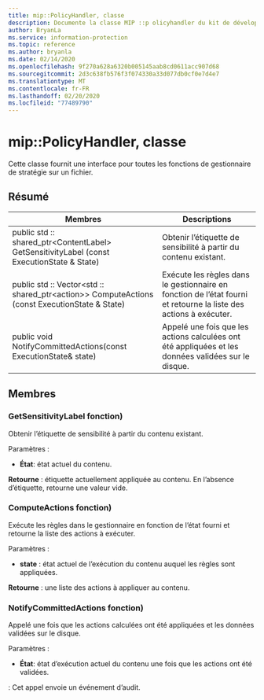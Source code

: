 ```yaml
---
title: mip::PolicyHandler, classe
description: Documente la classe MIP ::p olicyhandler du kit de développement logiciel (SDK) Microsoft Information Protection (MIP).
author: BryanLa
ms.service: information-protection
ms.topic: reference
ms.author: bryanla
ms.date: 02/14/2020
ms.openlocfilehash: 9f270a628a6320b005145aab8cd0611acc907d68
ms.sourcegitcommit: 2d3c638fb576f3f074330a33d077db0cf0e7d4e7
ms.translationtype: MT
ms.contentlocale: fr-FR
ms.lasthandoff: 02/20/2020
ms.locfileid: "77489790"
---
```

# <a name="class-mippolicyhandler"></a>mip::PolicyHandler, classe 
Cette classe fournit une interface pour toutes les fonctions de gestionnaire de stratégie sur un fichier.
  
## <a name="summary"></a>Résumé
 Membres                        | Descriptions                                
--------------------------------|---------------------------------------------
public std :: shared_ptr\<ContentLabel\> GetSensitivityLabel (const ExecutionState & State)  |  Obtenir l’étiquette de sensibilité à partir du contenu existant.
public std :: Vector\<std :: shared_ptr\<action\>\> ComputeActions (const ExecutionState & State)  |  Exécute les règles dans le gestionnaire en fonction de l’état fourni et retourne la liste des actions à exécuter.
public void NotifyCommittedActions(const ExecutionState& state)  |  Appelé une fois que les actions calculées ont été appliquées et les données validées sur le disque.
  
## <a name="members"></a>Membres
  
### <a name="getsensitivitylabel-function"></a>GetSensitivityLabel fonction)
Obtenir l’étiquette de sensibilité à partir du contenu existant.

Paramètres :  
* **État**: état actuel du contenu. 



  
**Retourne** : étiquette actuellement appliquée au contenu. En l’absence d’étiquette, retourne une valeur vide.
  
### <a name="computeactions-function"></a>ComputeActions fonction)
Exécute les règles dans le gestionnaire en fonction de l’état fourni et retourne la liste des actions à exécuter.

Paramètres :  
* **state** : état actuel de l’exécution du contenu auquel les règles sont appliquées. 



  
**Retourne** : une liste des actions à appliquer au contenu.
  
### <a name="notifycommittedactions-function"></a>NotifyCommittedActions fonction)
Appelé une fois que les actions calculées ont été appliquées et les données validées sur le disque.

Paramètres :  
* **État**: état d’exécution actuel du contenu une fois que les actions ont été validées. 


: Cet appel envoie un événement d’audit.